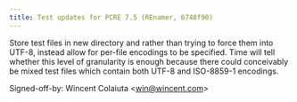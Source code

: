 ```yaml
---
title: Test updates for PCRE 7.5 (REnamer, 6748f90)
---
```


Store test files in new directory and rather than trying to force them into UTF-8, instead allow for per-file encodings to be specified. Time will tell whether this level of granularity is enough because there could conceivably be mixed test files which contain both UTF-8 and ISO-8859-1 encodings.

Signed-off-by: Wincent Colaiuta &lt;win@wincent.com&gt;
